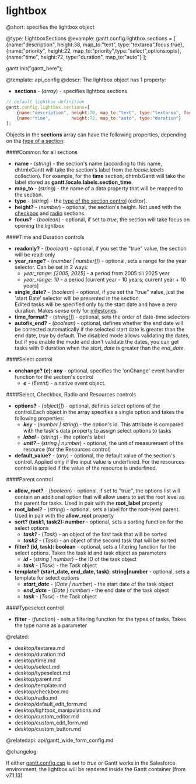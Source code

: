 lightbox
=============

@short:
	specifies the lightbox object
	

@type: LightboxSections
@example:
gantt.config.lightbox.sections = [
    {name:"description", height:38, map_to:"text", type:"textarea",focus:true},
    {name:"priority", height:22, map_to:"priority",type:"select",options:opts},                                                                        
    {name:"time", height:72, type:"duration", map_to:"auto"}
];

gantt.init("gantt_here");


@template:	api_config
@descr:
The lightbox object has 1 property:

- **sections** - (*array*) - specifies lightbox sections 

~~~js
// default lightbox definition   
gantt.config.lightbox.sections=[
    {name:"description", height:70, map_to:"text", type:"textarea", focus:true},
    {name:"time",        height:72, map_to:"auto", type:"duration"}
];
~~~

Objects in the **sections** array can have the following properties, depending on the [type of a section](desktop/default_edit_form.md#lightboxstructure):

####Common for all sections

- <span class=subproperty>**name**</span> - (*string*) - the section's name (according to this name, dhtmlxGantt will take the section's label from the *locale.labels* collection). 
For example, for the **time** section, dhtmlxGantt will take the label stored as **gantt.locale.labels.section_time**.
- <span class=subproperty>**map_to**</span> - (*string*) - the name of a data property that will be mapped to the section.
- <span class=subproperty>**type**</span> - (*string*) - the [type of the section control](desktop/default_edit_form.md#lightboxcontrols) (editor).
- <span class=subproperty>**height?**</span> - (*number*) - optional, the section's height. Not used with the [checkbox](desktop/checkbox.md) and [radio](desktop/radio.md) sections.
- <span class=subproperty>**focus?**</span> - (*boolean*) - optional, if set to *true*, the section will take focus on opening the lightbox




####Time and Duration controls 

- <span class=subproperty>**readonly?**</span> - (*boolean*) - optional, if you set the "true" value, the section will be read-only
- <span class=subproperty>**year_range?**</span> - (*number | number[]*) - optional, sets a range for the year selector. Can be set in 2 ways: 
    - *year_range: [2005, 2025]* - a period from 2005 till 2025 year
    - *year_range: 10*  - a period [current year - 10 years; current year + 10 years]
- <span class=subproperty>**single_date?**</span> - (*boolean*) - optional, if you set the "true" value, just the 'start Date' selector will be presented in the section.<br>
Edited tasks will be specified only by the start date and have a zero duration. Makes sense only for [milestones](desktop/task_types.md#milestone). 
- <span class=subproperty>**time_format?**</span> - (*string[]*) - optional, sets the order of date-time selectors 
- <span class=subproperty>**autofix_end?**</span> - (*boolean*) - optional, defines whether the end date will be corrected automatically if the selected start date is greater than the end date, *true* by default. The disabled mode allows validating the dates, but if you enable the mode and don't validate the dates, you can get tasks with 0 duration when the *start_date* is greater than the *end_date*.


####Select control

- <span class=submethod>**onchange? (*e*): any**</span> - optional, specifies the 'onChange' event handler function for the section's control
    - **_e_** - (*Event*) - a native event object.

####Select, Checkbox, Radio and Resources controls

- <span class=subproperty>**options?**</span> - (*object[]*) - optional, defines select options of the control.Each object in the array specifies a single option and takes the following properties:
	- **_key_** - (*number | string*) - the option's id. This attribute is compared with the task's data property to assign select options to tasks
	- **_label_** - (*string*) - the option's label
	- **_unit?_** - (*string | number*) - optional, the unit of measurement of the resource (for the Resources control)
- <span class=subproperty>**default_value?**</span> - (*any*) - optional, the default value of the section's control. Applied only if the input value is underfined. For the resources control is applied if the value of the resource is underfined.


####Parent control

- <span class=subproperty>**allow_root?**</span> - (*boolean*) - optional, if set to "true", the options list will contain an additional option that will allow users to set the root level as the parent for tasks. Used in pair with the **root_label** property 
- <span class=subproperty>**root_label?**</span> - (*string*) - optional, sets a label for the root-level parent. Used in pair with the **allow_root** property 
- <span class=submethod>**sort? (task1, task2): number**</span> - optional, sets a sorting function for the select options
    - **_task1_** - (*Task*) - an object of the first task that will be sorted
    - **_task2_** - (*Task*) - an object of the second task that will be sorted
- <span class=submethod>**filter? (id, task): boolean**</span> - optional, sets a filtering function for the select options. Takes the task id and task object as parameters
    - **_id_** - (*string | number*) - the ID of the task object
    - **_task_** - (*Task*) - the Task object
- <span class=submethod>**template? (start_date, end_date, task): string|number**</span> - optional, sets a template for select options
    - **_start_date_** - (*Date | number*) - the start date of the task object
    - **_end_date_** - (*Date | number*) - the end date of the task object
    - **_task_** - (*Task*) - the Task object


####Typeselect control

- **filter** - (*function*) - sets a filtering function for the types of tasks. Takes the type name as a parameter

  
@related:
- desktop/textarea.md
- desktop/duration.md
- desktop/time.md
- desktop/select.md
- desktop/typeselect.md
- desktop/parent.md
- desktop/template.md
- desktop/checkbox.md
- desktop/radio.md
- desktop/default_edit_form.md
- desktop/lightbox_manipulations.md
- desktop/custom_editor.md
- desktop/custom_edit_form.md
- desktop/custom_button.md

@relatedapi: api/gantt_wide_form_config.md

@changelog:

If either [gantt.config.csp](api/gantt_csp_config.md) is set to *true* or Gantt works in the Salesforce environment, the lightbox will be rendered inside the Gantt container (from v7.1.13)